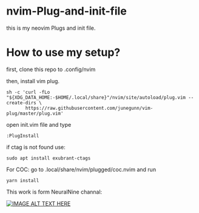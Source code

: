 # nvim-Plug-and-init-file
this is my neovim Plugs and init file.

# How to use my setup? 

first, clone this repo to .config/nvim

then, install vim plug. 

```
sh -c 'curl -fLo "${XDG_DATA_HOME:-$HOME/.local/share}"/nvim/site/autoload/plug.vim --create-dirs \
       https://raw.githubusercontent.com/junegunn/vim-plug/master/plug.vim'
```

open init.vim file and type 

```
:PlugInstall
```

if ctag is not found use: 
```
sudo apt install exubrant-ctags
```

For COC: 
go to .local/share/nvim/plugged/coc.nvim
and run 
```
yarn install
```

This work is form NeuralNine channal: 



[![IMAGE ALT TEXT HERE](https://github.com/akiid777/nvim-Plug-and-init-file/blob/master/298671366_5645693332108360_7670396056686747120_n.jpg)](https://www.youtube.com/watch?v=JWReY93Vl6g&t=1270s)

